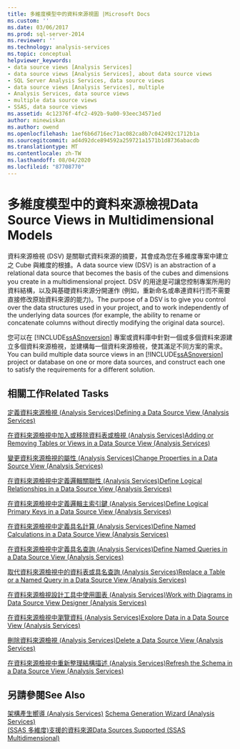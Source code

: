 ```yaml
---
title: 多維度模型中的資料來源視圖 |Microsoft Docs
ms.custom: ''
ms.date: 03/06/2017
ms.prod: sql-server-2014
ms.reviewer: ''
ms.technology: analysis-services
ms.topic: conceptual
helpviewer_keywords:
- data source views [Analysis Services]
- data source views [Analysis Services], about data source views
- SQL Server Analysis Services, data source views
- data source views [Analysis Services], multiple
- Analysis Services, data source views
- multiple data source views
- SSAS, data source views
ms.assetid: 4c12376f-4fc2-492b-9a00-93eec34571ed
author: minewiskan
ms.author: owend
ms.openlocfilehash: 1aef6b6d716ec71ac082ca8b7c042492c1712b1a
ms.sourcegitcommit: ad4d92dce894592a259721a1571b1d8736abacdb
ms.translationtype: MT
ms.contentlocale: zh-TW
ms.lasthandoff: 08/04/2020
ms.locfileid: "87708770"
---
```

# <a name="data-source-views-in-multidimensional-models"></a><span data-ttu-id="84ee3-102">多維度模型中的資料來源檢視</span><span class="sxs-lookup"><span data-stu-id="84ee3-102">Data Source Views in Multidimensional Models</span></span>
  <span data-ttu-id="84ee3-103">資料來源檢視 (DSV) 是關聯式資料來源的摘要，其會成為您在多維度專案中建立之 Cube 與維度的根據。</span><span class="sxs-lookup"><span data-stu-id="84ee3-103">A data source view (DSV) is an abstraction of a relational data source that becomes the basis of the cubes and dimensions you create in a multidimensional project.</span></span> <span data-ttu-id="84ee3-104">DSV 的用途是可讓您控制專案所用的資料結構，以及與基礎資料來源分開運作 (例如，重新命名或串連資料行而不需要直接修改原始資料來源的能力)。</span><span class="sxs-lookup"><span data-stu-id="84ee3-104">The purpose of a DSV is to give you control over the data structures used in your project, and to work independently of the underlying data sources (for example, the ability to rename or concatenate columns without directly modifying the original data source).</span></span>  
  
 <span data-ttu-id="84ee3-105">您可以在 [!INCLUDE[ssASnoversion](../../includes/ssasnoversion-md.md)] 專案或資料庫中針對一個或多個資料來源建立多個資料來源檢視，並建構每一個資料來源檢視，使其滿足不同方案的需求。</span><span class="sxs-lookup"><span data-stu-id="84ee3-105">You can build multiple data source views in an [!INCLUDE[ssASnoversion](../../includes/ssasnoversion-md.md)] project or database on one or more data sources, and construct each one to satisfy the requirements for a different solution.</span></span>  
  
## <a name="related-tasks"></a><span data-ttu-id="84ee3-106">相關工作</span><span class="sxs-lookup"><span data-stu-id="84ee3-106">Related Tasks</span></span>  
 [<span data-ttu-id="84ee3-107">定義資料來源檢視 &#40;Analysis Services&#41;</span><span class="sxs-lookup"><span data-stu-id="84ee3-107">Defining a Data Source View &#40;Analysis Services&#41;</span></span>](defining-a-data-source-view-analysis-services.md)  
  
 [<span data-ttu-id="84ee3-108">在資料來源檢視中加入或移除資料表或檢視 &#40;Analysis Services&#41;</span><span class="sxs-lookup"><span data-stu-id="84ee3-108">Adding or Removing Tables or Views in a Data Source View &#40;Analysis Services&#41;</span></span>](adding-or-removing-tables-or-views-in-a-data-source-view-analysis-services.md)  
  
 [<span data-ttu-id="84ee3-109">變更資料來源檢視的屬性 &#40;Analysis Services&#41;</span><span class="sxs-lookup"><span data-stu-id="84ee3-109">Change Properties in a Data Source View &#40;Analysis Services&#41;</span></span>](change-properties-in-a-data-source-view-analysis-services.md)  
  
 [<span data-ttu-id="84ee3-110">在資料來源檢視中定義邏輯關聯性 &#40;Analysis Services&#41;</span><span class="sxs-lookup"><span data-stu-id="84ee3-110">Define Logical Relationships in a Data Source View &#40;Analysis Services&#41;</span></span>](define-logical-relationships-in-a-data-source-view-analysis-services.md)  
  
 [<span data-ttu-id="84ee3-111">在資料來源檢視中定義邏輯主索引鍵 &#40;Analysis Services&#41;</span><span class="sxs-lookup"><span data-stu-id="84ee3-111">Define Logical Primary Keys in a Data Source View &#40;Analysis Services&#41;</span></span>](define-logical-primary-keys-in-a-data-source-view-analysis-services.md)  
  
 [<span data-ttu-id="84ee3-112">在資料來源檢視中定義具名計算 &#40;Analysis Services&#41;</span><span class="sxs-lookup"><span data-stu-id="84ee3-112">Define Named Calculations in a Data Source View &#40;Analysis Services&#41;</span></span>](define-named-calculations-in-a-data-source-view-analysis-services.md)  
  
 [<span data-ttu-id="84ee3-113">在資料來源檢視中定義具名查詢 &#40;Analysis Services&#41;</span><span class="sxs-lookup"><span data-stu-id="84ee3-113">Define Named Queries in a Data Source View &#40;Analysis Services&#41;</span></span>](define-named-queries-in-a-data-source-view-analysis-services.md)  
  
 [<span data-ttu-id="84ee3-114">取代資料來源檢視中的資料表或具名查詢 &#40;Analysis Services&#41;</span><span class="sxs-lookup"><span data-stu-id="84ee3-114">Replace a Table or a Named Query in a Data Source View &#40;Analysis Services&#41;</span></span>](replace-a-table-or-a-named-query-in-a-data-source-view-analysis-services.md)  
  
 [<span data-ttu-id="84ee3-115">在資料來源檢視設計工具中使用圖表 &#40;Analysis Services&#41;</span><span class="sxs-lookup"><span data-stu-id="84ee3-115">Work with Diagrams in Data Source View Designer &#40;Analysis Services&#41;</span></span>](work-with-diagrams-in-data-source-view-designer-analysis-services.md)  
  
 [<span data-ttu-id="84ee3-116">在資料來源檢視中瀏覽資料 &#40;Analysis Services&#41;</span><span class="sxs-lookup"><span data-stu-id="84ee3-116">Explore Data in a Data Source View &#40;Analysis Services&#41;</span></span>](explore-data-in-a-data-source-view-analysis-services.md)  
  
 [<span data-ttu-id="84ee3-117">刪除資料來源檢視 &#40;Analysis Services&#41;</span><span class="sxs-lookup"><span data-stu-id="84ee3-117">Delete a Data Source View &#40;Analysis Services&#41;</span></span>](delete-a-data-source-view-analysis-services.md)  
  
 [<span data-ttu-id="84ee3-118">在資料來源檢視中重新整理結構描述 &#40;Analysis Services&#41;</span><span class="sxs-lookup"><span data-stu-id="84ee3-118">Refresh the Schema in a Data Source View &#40;Analysis Services&#41;</span></span>](refresh-the-schema-in-a-data-source-view-analysis-services.md)  
  
## <a name="see-also"></a><span data-ttu-id="84ee3-119">另請參閱</span><span class="sxs-lookup"><span data-stu-id="84ee3-119">See Also</span></span>  
 <span data-ttu-id="84ee3-120">[架構產生嚮導 &#40;Analysis Services&#41;](schema-generation-wizard-analysis-services.md) </span><span class="sxs-lookup"><span data-stu-id="84ee3-120">[Schema Generation Wizard &#40;Analysis Services&#41;](schema-generation-wizard-analysis-services.md) </span></span>  
 [<span data-ttu-id="84ee3-121">&#40;SSAS 多維度&#41;支援的資料來源</span><span class="sxs-lookup"><span data-stu-id="84ee3-121">Data Sources Supported &#40;SSAS Multidimensional&#41;</span></span>](supported-data-sources-ssas-multidimensional.md)  
  
  
